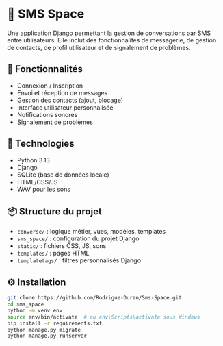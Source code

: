 # 📱 SMS Space

Une application Django permettant la gestion de conversations par SMS entre utilisateurs. Elle inclut des fonctionnalités de messagerie, de gestion de contacts, de profil utilisateur et de signalement de problèmes.

## 🚀 Fonctionnalités

- Connexion / Inscription
- Envoi et réception de messages
- Gestion des contacts (ajout, blocage)
- Interface utilisateur personnalisée
- Notifications sonores
- Signalement de problèmes

## 🧰 Technologies

- Python 3.13
- Django
- SQLite (base de données locale)
- HTML/CSS/JS
- WAV pour les sons

## 📦 Structure du projet

- `converse/` : logique métier, vues, modèles, templates
- `sms_space/` : configuration du projet Django
- `static/` : fichiers CSS, JS, sons
- `templates/` : pages HTML
- `templatetags/` : filtres personnalisés Django

## ⚙️ Installation

```bash
git clone https://github.com/Rodrigue-Duran/Sms-Space.git
cd sms_space
python -m venv env
source env/bin/activate  # ou env\Scripts\activate sous Windows
pip install -r requirements.txt
python manage.py migrate
python manage.py runserver
